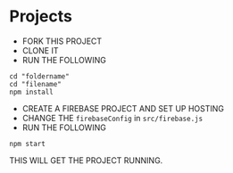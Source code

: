 # Projects

- FORK THIS PROJECT
- CLONE IT
- RUN THE FOLLOWING
```
cd "foldername"
cd "filename"
npm install
```
- CREATE A FIREBASE PROJECT AND SET UP HOSTING
- CHANGE THE `firebaseConfig` in `src/firebase.js`
- RUN THE FOLLOWING
```
npm start
```

THIS WILL GET THE PROJECT RUNNING.
